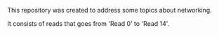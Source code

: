 This repository was created to address some topics about networking. 

It consists of reads that goes from 'Read 0' to 'Read 14'.


